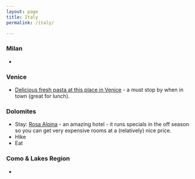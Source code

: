```yaml
---
layout: page
title: Italy
permalink: /italy/

---
```


### Milan
  - 

### Venice
  - [Delicious fresh pasta at this place in Venice][1] - a must stop by when in town (great for lunch).

### Dolomites
  - Stay: [Rosa Alpina][2] - an amazing hotel - it runs specials in the off season so you can get very expensive rooms at a (relatively) nice price.
- Hike 
- Eat 

### Como & Lakes Region
   - 

[1]:	https://foursquare.com/v/dal-moros-fresh-pasta-to-go/4f1c4911e5e85dca1337274e
[2]:	https://foursquare.com/v/rosa-alpina-relais--chateaux/4e15fc3d1495a0bf953cd007